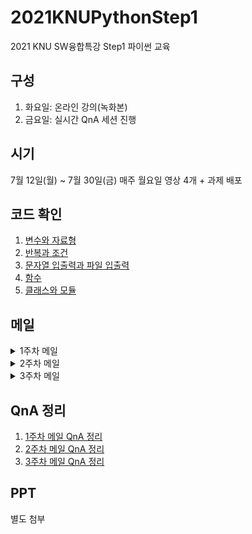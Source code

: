 # 2021KNUPythonStep1
2021 KNU SW융합특강 Step1 파이썬 교육 

## 구성
1. 화요일: 온라인 강의(녹화본)
2. 금요일: 실시간 QnA 세션 진행

## 시기
7월 12일(월) ~ 7월 30일(금) 매주 월요일 영상 4개 + 과제 배포

## 코드 확인
1. [변수와 자료형](2.variables+datatypes)
2. [반복과 조건](3.recursion+condition)
3. [문자열 입출력과 파일 입출력](4.input+print+file)
4. [함수](5.function)
5. [클래스와 모듈](6.class+module)

## 메일
<details>
<summary>1주차 메일</summary>
<div markdown="1">       

안녕하세요 이번 파이썬 교육을 진행하게된 (주)해달프로그래밍의 최강민입니다 :)

파이썬을 왜 배워야하는지, 파이썬을 배워서 어떤걸 하는지 깨달으시는데 도움이 되실 강의라 생각됩니다. Step 1은 파이썬 기초과정으로 진행되고, 하위권이 중위권으로 점프할 수 있는 강의로 기획/설계되었습니다. 3주간 녹화강의로 강의자료가 베포되고, 교육을 들으시고 과제를 제출해주시면 됩니다.

현재 진행되는 교육에 있어 변경사항이 생기면 메일을 통해 소통할 예정입니다.

궁금한 부분 생기시면 이 메일로 연락 부탁드립니다 :)
현재 **금요일 QnA세션**은 오전 10시에 인원이 더 많아 **오전 10시**에 진행할 예정입니다.
참여 링크 관련해서 추후 링크 보내겠습니다 :)

아래 **교육영상자료**, **과제안내자료** 참고부탁드리고,
여러분들의 원하시는 목표를 달성하는 시간이 되면 좋겠습니다.

### 교육영상자료

1. 오픈소스 프로그래밍이란? : [https://youtu.be/nMGIWJRhOMQ](https://youtu.be/nMGIWJRhOMQ)
2. 개발환경세팅(윈도우 10) : [https://youtu.be/2dCWSe_kksg](https://youtu.be/2dCWSe_kksg)
3. 변수, 자료형 개념 + 변수 실습 : [https://youtu.be/wAWeOXpN634](https://youtu.be/wAWeOXpN634)
4. 숫자, 불 실습 : [https://youtu.be/aqVTc4q09FA](https://youtu.be/aqVTc4q09FA)
5. 리스트 실습 : [https://youtu.be/kiXyF_hdZEU](https://youtu.be/kiXyF_hdZEU)
6. 문자열 실습 : [https://youtu.be/7PxTHEk2RDI](https://youtu.be/7PxTHEk2RDI)

### 과제안내자료

1주차 과제 문서 : [https://github.com/haedalprogramming/2021KNUPythonStep1/blob/master/assignment/week1_assignment.md](https://github.com/haedalprogramming/2021KNUPythonStep1/blob/master/assignment/week1_assignment.md)
</div>
</details>

<details>
<summary>2주차 메일</summary>
<div markdown="2">       
안녕하세요 (주)해달프로그래밍의 최강민입니다 :)
2주차 강의 자료를 준비했습니다

비대면으로 교육을 진행하여 소통에 있어 아쉬운 부분이 많았지만,
지난 금요일에 QnA를 통해 목소리를 직접 들으니 좋았습니다 :)
파이썬 강의를 따라오며 기초가 탄탄해지는 시간이 되시길 바랍니다.

돌아오는 금요일 QnA세션은 오전 10시에 진행될 예정입니다.
참가하셔 프로그래밍, 진로 등 다양한 질문들 해주시면
도움될 이야기, 꿀팁 들을 정리해드리겠습니다.

아래 QnA영상자료, 교육영상자료, 과제안내자료 참고부탁드립니다.

### 1주차 QnA영상자료
1. Step1 1주차 QnA 영상본 : https://youtu.be/rlW9_kZDP8c
 
### 2주차 교육영상자료
1. Github으로 코드 관리하자 : https://youtu.be/KyUmi4tk9_g
2. 프로그램의 흐름 개념 + 순차, for문 실습 : https://youtu.be/b43rtwxN4ug
3. while문, 이중for문, if, if-elif-else문 실습 : https://youtu.be/fF3cXww4hHY

### 과제안내자료
1. 2주차 과제 문서 : https://github.com/haedalprogramming/2021KNUPythonStep1/blob/master/assignment/week2_assignment.md
</div>
</details>

<details>
<summary>3주차 메일</summary>
<div markdown="3">       
안녕하세요 (주)해달프로그래밍의 최강민입니다 :)
3주 차 강의 자료 보냅니다

이번 주로 SW융합특강 Step 1 교육이 마무리됩니다.
프로그래밍 기본기를 다지는 시간이 되셨을 거로 생각합니다.
비대면으로 진행하며 장점과 약점인 부분들이 있었다 생각됩니다.

수료 여부가 정해지고, 과제 해설 강의를 보내드릴 예정입니다.

이번 주 금요일 오후 3시에 QnA를 진행할 예정입니다.
QnA 링크와 수료 여부 관련해 다시 공지드리겠습니다.

아래 QnA 영상자료, 교육 영상자료, 과제안내자료 참고 부탁드립니다.

### 2주차 QnA영상자료
1. Step1 2주차 QnA 영상본 : https://youtu.be/Si-3QLICpg8
 
### 3주차 교육영상자료
1. Input+print+file 실습 : https://youtu.be/IjsCXtXacPs
2. 함수, 클래스, 모듈 개념 : https://youtu.be/6yWh83jSY7E
3. 함수 실습 : https://youtu.be/qJ0G0aUwFTc
4. 클래스 실습 : https://youtu.be/cOMrZGYkerY
5. 모듈, 패키지 실습 : https://youtu.be/0luKKly4WKc

### 과제안내자료
1. 3주차 과제 문서 : https://github.com/haedalprogramming/2021KNUPythonStep1/blob/master/assignment/week3_assignment.md
</div>
</details>

## QnA 정리
1. [1주차 메일 QnA 정리](https://haedalpro.notion.site/1-QnA-486f21e3814348f5b80ace13687ebc80)
2. [2주차 메일 QnA 정리](https://haedalpro.notion.site/2-QnA-d5f563ff36d8481f97ce8b844982220a)
3. [3주차 메일 QnA 정리](https://haedalpro.notion.site/3-QnA-39de432e67ce45658ed06ac70d01deb7)

## PPT
별도 첨부